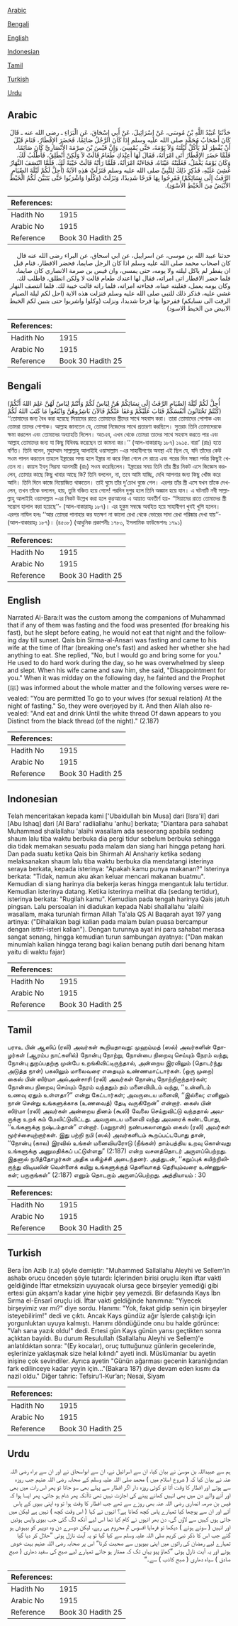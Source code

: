 [Arabic](#arabic)

[Bengali](#bengali)

[English](#english)

[Indonesian](#indonesian)

[Tamil](#tamil)

[Turkish](#turkish)

[Urdu](#urdu)

## Arabic


<div dir="rtl" lang="ar" style={{fontSize:'larger',backgroundColor:'#f8f9fa',padding:20}}>
حَدَّثَنَا عُبَيْدُ اللَّهِ بْنُ مُوسَى، عَنْ إِسْرَائِيلَ، عَنْ أَبِي إِسْحَاقَ، عَنِ الْبَرَاءِ ـ رضى الله عنه ـ قَالَ كَانَ أَصْحَابُ مُحَمَّدٍ صلى الله عليه وسلم إِذَا كَانَ الرَّجُلُ صَائِمًا، فَحَضَرَ الإِفْطَارُ، فَنَامَ قَبْلَ أَنْ يُفْطِرَ لَمْ يَأْكُلْ لَيْلَتَهُ وَلاَ يَوْمَهُ، حَتَّى يُمْسِيَ، وَإِنَّ قَيْسَ بْنَ صِرْمَةَ الأَنْصَارِيَّ كَانَ صَائِمًا، فَلَمَّا حَضَرَ الإِفْطَارُ أَتَى امْرَأَتَهُ، فَقَالَ لَهَا أَعِنْدَكِ طَعَامٌ قَالَتْ لاَ وَلَكِنْ أَنْطَلِقُ، فَأَطْلُبُ لَكَ‏.‏ وَكَانَ يَوْمَهُ يَعْمَلُ، فَغَلَبَتْهُ عَيْنَاهُ، فَجَاءَتْهُ امْرَأَتُهُ، فَلَمَّا رَأَتْهُ قَالَتْ خَيْبَةً لَكَ‏.‏ فَلَمَّا انْتَصَفَ النَّهَارُ غُشِيَ عَلَيْهِ، فَذُكِرَ ذَلِكَ لِلنَّبِيِّ صلى الله عليه وسلم فَنَزَلَتْ هَذِهِ الآيَةُ ‏(‏أُحِلَّ لَكُمْ لَيْلَةَ الصِّيَامِ الرَّفَثُ إِلَى نِسَائِكُمْ‏)‏ فَفَرِحُوا بِهَا فَرَحًا شَدِيدًا، وَنَزَلَتْ ‏(‏وَكُلُوا وَاشْرَبُوا حَتَّى يَتَبَيَّنَ لَكُمُ الْخَيْطُ الأَبْيَضُ مِنَ الْخَيْطِ الأَسْوَدِ‏)‏‏.‏
</div>
<div style={{backgroundColor:'#f8f9fa',padding:20, marginBottom: 10}}><table> <thead> <tr> <th>References:</th> <th></th> </tr> </thead> <tbody><tr><td>Hadith No</td><td>1915</td></tr><tr><td>Arabic No</td><td>1915</td></tr><tr><td>Reference</td><td>Book 30 Hadith 25</td></tr></tbody></table></div>


<div dir="rtl" lang="ar" style={{fontSize:'larger',backgroundColor:'#f8f9fa',padding:20}}>
حدثنا عبيد الله بن موسى، عن اسراييل، عن ابي اسحاق، عن البراء رضى الله عنه قال كان اصحاب محمد صلى الله عليه وسلم اذا كان الرجل صايما، فحضر الافطار، فنام قبل ان يفطر لم ياكل ليلته ولا يومه، حتى يمسي، وان قيس بن صرمة الانصاري كان صايما، فلما حضر الافطار اتى امراته، فقال لها اعندك طعام قالت لا ولكن انطلق، فاطلب لك. وكان يومه يعمل، فغلبته عيناه، فجاءته امراته، فلما راته قالت خيبة لك. فلما انتصف النهار غشي عليه، فذكر ذلك للنبي صلى الله عليه وسلم فنزلت هذه الاية (احل لكم ليلة الصيام الرفث الى نسايكم) ففرحوا بها فرحا شديدا، ونزلت (وكلوا واشربوا حتى يتبين لكم الخيط الابيض من الخيط الاسود)
</div>
<div style={{backgroundColor:'#f8f9fa',padding:20, marginBottom: 10}}><table> <thead> <tr> <th>References:</th> <th></th> </tr> </thead> <tbody><tr><td>Hadith No</td><td>1915</td></tr><tr><td>Arabic No</td><td>1915</td></tr><tr><td>Reference</td><td>Book 30 Hadith 25</td></tr></tbody></table></div>

## Bengali


<div dir="ltr" lang="bn" style={{fontSize:'larger',backgroundColor:'#f8f9fa',padding:20}}>
(أُحِلَّ لَكُمْ لَيْلَةَ الصِّيَامِ الرَّفَثُ إِلَى نِسَائِكُمْ هُنَّ لِبَاسٌ لَكُمْ وَأَنْتُمْ لِبَاسٌ لَهُنَّ عَلِمَ اللهُ أَنَّكُمْ كُنْتُمْ تَخْتَانُونَ أَنْفُسَكُمْ فَتَابَ عَلَيْكُمْ وَعَفَا عَنْكُمْ فَالآنَ بَاشِرُوهُنَّ وَابْتَغُوا مَا كَتَبَ اللهُ لَكُمْ) ‘‘তোমাদের জন্য বৈধ করা হয়েছে সিয়ামের রাতে তোমাদের স্ত্রীদের সাথে সহবাস করা। তারা তোমাদের পোশাক এবং তোমরা তাদের পোশাক। আল্লাহ জানতেন যে, তোমরা নিজেদের সাথে প্রতারণা করছিলে। সুতরাং তিনি তোমাদেরকে ক্ষমা করলেন এবং তোমাদের অব্যাহতি দিলেন। অতএব, এখন থেকে তোমরা তাদের সাথে সহবাস করতে পার এবং আল্লাহ তোমাদের জন্য যা কিছু বিধিবদ্ধ করেছেন তা কামনা কর।’’ (আল-বাকারাহ্ঃ ১৮৭) ১৯১৫. বারা’ (রাঃ) হতে বর্ণিত। তিনি বলেন, মুহাম্মাদ সাল্লাল্লাহু আলাইহি ওয়াসাল্লাম -এর সাহাবীগণের অবস্থা এই ছিল যে, যদি তাঁদের কেউ সওম পালন করতেন তাহলে ইফ্তারের সময় হলে ইফ্তার না করে নিদ্রা গেলে সে রাত্রে এবং পরের দিন সন্ধ্যা পর্যন্ত কিছুই খেতেন না। কায়স ইবনু সিরমা আনসারী (রাঃ) সওম করেছিলেন। ইফ্তারের সময় তিনি তাঁর স্ত্রীর নিকট এসে জিজ্ঞেস করলেন, তোমার কাছে কিছু খাবার আছে কি? তিনি বললেন, না, তবে আমি যাচ্ছি, দেখি আপনার জন্য কিছু খোঁজ করে আনি। তিনি দিনে কাজে নিয়োজিত থাকতেন। তাই ঘুমে তাঁর দু’চোখ বুজে গেল। এরপর তাঁর স্ত্রী এসে যখন তাঁকে দেখলেন, তখন তাঁকে বললেন, হায়, তুমি বঞ্চিত হয়ে গেলে! পরদিন দুপুর হলে তিনি অজ্ঞান হয়ে যান। এ ঘটনাটি নবী সাল্লাল্লাহু আলাইহি ওয়াসাল্লাম -এর নিকট উল্লেখ করা হলে কুরআনের এ আয়াত অবতীর্ণ হয়- ‘‘সিয়ামের রাতে তোমাদের স্ত্রী সম্ভোগ হালাল করা হয়েছে’’- (আল-বাকারাহ্ঃ ১৮৭)। এর হুকুম সম্বন্ধে অবহিত হয়ে সাহাবীগণ খুবই খুশি হলেন। এরপর নাযিল হলঃ ‘‘আর তোমরা পানাহার কর যতক্ষণ না কালো রেখা থেকে ভোরের সাদা রেখা পরিষ্কার দেখা যায়’’- (আল-বাকারাহ্ঃ ১৮৭)। (৪৫০৮) (আধুনিক প্রকাশনীঃ ১৭৮০, ইসলামিক ফাউন্ডেশনঃ ১৭৯১)
</div>
<div style={{backgroundColor:'#f8f9fa',padding:20, marginBottom: 10}}><table> <thead> <tr> <th>References:</th> <th></th> </tr> </thead> <tbody><tr><td>Hadith No</td><td>1915</td></tr><tr><td>Arabic No</td><td>1915</td></tr><tr><td>Reference</td><td>Book 30 Hadith 25</td></tr></tbody></table></div>

## English


<div dir="ltr" lang="en" style={{fontSize:'larger',backgroundColor:'#f8f9fa',padding:20}}>
Narrated Al-Bara:It was the custom among the companions of Muhammad that if any of them was fasting and the food was presented (for breaking his fast), but he slept before eating, he would not eat that night and the following day till sunset. Qais bin Sirma-al-Ansari was fasting and came to his wife at the time of Iftar (breaking one's fast) and asked her whether she had anything to eat. She replied, "No, but I would go and bring some for you." He used to do hard work during the day, so he was overwhelmed by sleep and slept. When his wife came and saw him, she said, "Disappointment for you." When it was midday on the following day, he fainted and the Prophet (ﷺ) was informed about the whole matter and the following verses were revealed: "You are permitted To go to your wives (for sexual relation) At the night of fasting." So, they were overjoyed by it. And then Allah also revealed: "And eat and drink Until the white thread Of dawn appears to you Distinct from the black thread (of the night)." (2.187)
</div>
<div style={{backgroundColor:'#f8f9fa',padding:20, marginBottom: 10}}><table> <thead> <tr> <th>References:</th> <th></th> </tr> </thead> <tbody><tr><td>Hadith No</td><td>1915</td></tr><tr><td>Arabic No</td><td>1915</td></tr><tr><td>Reference</td><td>Book 30 Hadith 25</td></tr></tbody></table></div>

## Indonesian


<div dir="ltr" lang="id" style={{fontSize:'larger',backgroundColor:'#f8f9fa',padding:20}}>
Telah menceritakan kepada kami ['Ubaidullah bin Musa] dari [Isra'il] dari [Abu Ishaq] dari [Al Bara' radliallahu 'anhu] berkata; "Diantara para sahabat Muhammad shallallahu 'alaihi wasallam ada seseorang apabila sedang shaum lalu tiba waktu berbuka dia pergi tidur sebelum berbuka sehingga dia tidak memakan sesuatu pada malam dan siang hari hingga petang hari. Dan pada suatu ketika Qais bin Shirmah Al Anshariy ketika sedang melaksanakan shaum lalu tiba waktu berbuka dia mendatangi isterinya seraya berkata, kepada isterinya: "Apakah kamu punya makanan?" Isterinya berkata: "Tidak, namun aku akan keluar mencari makanan buatmu". Kemudian di siang harinya dia bekerja keras hingga mengantuk lalu tertidur. Kemudian isterinya datang. Ketika isterinya melihat dia (sedang tertidur), isterinya berkata: "Rugilah kamu". Kemudian pada tengah harinya Qais jatuh pingsan. Lalu persoalan ini diadukan kepada Nabi shallallahu 'alaihi wasallam, maka turunlah firman Allah Ta'ala QS Al Baqarah ayat 197 yang artinya: ("Dihalalkan bagi kalian pada malam bulan puasa bercampur dengan isttri-isteri kalian"). Dengan turunnya ayat ini para sahabat merasa sangat senang, hingga kemudian turun sambungan ayatnya: ("Dan makan minumlah kalian hingga terang bagi kalian benang putih dari benang hitam yaitu di waktu fajar)
</div>
<div style={{backgroundColor:'#f8f9fa',padding:20, marginBottom: 10}}><table> <thead> <tr> <th>References:</th> <th></th> </tr> </thead> <tbody><tr><td>Hadith No</td><td>1915</td></tr><tr><td>Arabic No</td><td>1915</td></tr><tr><td>Reference</td><td>Book 30 Hadith 25</td></tr></tbody></table></div>

## Tamil


<div dir="ltr" lang="ta" style={{fontSize:'larger',backgroundColor:'#f8f9fa',padding:20}}>
பராஉ பின் ஆஸிப் (ரலி) அவர்கள் கூறியதாவது: முஹம்மத் (ஸல்) அவர்களின் தோழர்கள் (ஆரம்ப நாட்களில்) நோன்பு நோற்று, நோன்பை நிறைவு செய்யும் நேரம் வந்து, நோன்பு துறப்பதற்கு முன்பே உறங்கிவிட்டிருந்தால், அன்றைய இரவிலும் (தொடர்ந்து அடுத்த நாள்) பகலிலும் மாலைவரை எதையும் உண்ணமாட்டார்கள். (ஒரு முறை) கைஸ் பின் ஸிர்மா அல்அன்சாரி (ரலி) அவர்கள் நோன்பு நோற்றிருந்தார்கள்; நோன்பை நிறைவு செய்யும் நேரம் வந்ததும் தம் மனைவியிடம் வந்து, ‘‘உன்னிடம் உணவு ஏதும் உள்ளதா?” என்று கேட்டார்கள்; அவருடைய மனைவி, ‘‘இல்லை; எனினும் நான் சென்று உங்களுக்காக (உணவைத்) தேடி வருகிறேன்” என்றார். கைஸ் பின் ஸிர்மா (ரலி) அவர்கள் அன்றைய தினம் (கூலி) வேலை செய்துவிட்டு வந்ததால் அவருக்கு உறக் கம் மேலிட்டுவிட்டது. அவருடைய மனைவி வந்து அவரைக் கண்டபோது, ‘‘உங்களுக்கு நஷ்டம்தான்” என்றார். (மறுநாள்) நண்பகலானதும் கைஸ் (ரலி) அவர்கள் மூர்ச்சையுற்றார்கள். இது பற்றி நபி (ஸல்) அவர்களிடம் கூறப்பட்டபோது தான், ‘‘நோன்பு (கால) இரவில் உங்கள் மனைவியரோடு (நீங்கள்) தாம்பத்திய உறவு கொள்வது உங்களுக்கு அனுமதிக்கப் பட்டுள்ளது” (2:187) என்ற வசனத்தொடர் அருளப்பெற்றது. இதனால் நபித்தோழர்கள் அதிக மகிழ்ச்சி அடைந்தனர். அத்துடன், ‘‘கறுப்புக் கயிற்றிலிருந்து விடியலின் வெள்ளைக் கயிறு உங்களுக்குத் தெளிவாகத் தெரியும்வரை உண்ணுங்கள்; பருகுங்கள்” (2:187) எனும் தொடரும் அருளப்பெற்றது. அத்தியாயம் : 30
</div>
<div style={{backgroundColor:'#f8f9fa',padding:20, marginBottom: 10}}><table> <thead> <tr> <th>References:</th> <th></th> </tr> </thead> <tbody><tr><td>Hadith No</td><td>1915</td></tr><tr><td>Arabic No</td><td>1915</td></tr><tr><td>Reference</td><td>Book 30 Hadith 25</td></tr></tbody></table></div>

## Turkish


<div dir="ltr" lang="tr" style={{fontSize:'larger',backgroundColor:'#f8f9fa',padding:20}}>
Bera İbn Azib (r.a) şöyle demiştir: "Muhammed Sallallahu Aleyhi ve Sellem'in ashabı orucu önceden şöyle tutardı: İçlerinden birisi oruçlu iken iftar vakti geldiğinde İftar etmeksizin uyuyacak olursa gece birşeyler yemediği gibi ertesi gün akşam'a kadar yine hiçbir şey yemezdi. Bir defasında Kays İbn Sırma el-Ensarî oruçlu idi. İftar vakti geldiğinde hanımına: "Yiyecek birşeyimiz var mı?" diye sordu. Hanımı: "Yok, fakat gidip senin için birşeyler isteyebilirim!" dedi ve çıktı. Ancak Kays gündüz ağır İşlerde çalıştığı için yorgunluktan uyuya kalmıştı. Hanımı döndüğünde onu bu halde görünce: "Vah sana yazık oldu!" dedi. Ertesi gün Kays günün yarısı geçtikten sonra açlıktan bayıldı. Bu durum Resulullah (Sallallahu Aleyhi ve Sellem)'e anlatıldıktan sonra: "(Ey kocalar), oruç tuttuğunuz günlerin gecelerinde, eşlerinize yaklaşmak size helal kılındı" ayeti indi. Müslümanlar bu ayetin inişine çok sevindiler. Ayrıca ayetin "Günün ağarması gecenin karanlığından fark edilinceye kadar yeyin için…"(Bakara 187) diye devam eden kısmı da nazil oldu." Diğer tahric: Tefsiru’l-Kur’an; Nesai, Siyam
</div>
<div style={{backgroundColor:'#f8f9fa',padding:20, marginBottom: 10}}><table> <thead> <tr> <th>References:</th> <th></th> </tr> </thead> <tbody><tr><td>Hadith No</td><td>1915</td></tr><tr><td>Arabic No</td><td>1915</td></tr><tr><td>Reference</td><td>Book 30 Hadith 25</td></tr></tbody></table></div>

## Urdu


<div dir="rtl" lang="ur" style={{fontSize:'larger',backgroundColor:'#f8f9fa',padding:20}}>
ہم سے عبیداللہ بن موسیٰ نے بیان کیا، ان سے اسرائیل نے، ان سے ابواسحاق نے اور ان سے براء رضی اللہ عنہ نے بیان کیا کہ ( شروع اسلام میں ) محمد صلی اللہ علیہ وسلم کے صحابہ رضی اللہ عنہم جب روزہ سے ہوتے اور افطار کا وقت آتا تو کوئی روزہ دار اگر افطار سے پہلے بھی سو جاتا تو پھر اس رات میں بھی اور آنے والے دن میں بھی انہیں کھانے پینے کی اجازت نہیں تھی تاآنکہ پھر شام ہو جاتی، پھر ایسا ہوا کہ قیس بن صرمہ انصاری رضی اللہ عنہ بھی روزے سے تھے جب افطار کا وقت ہوا تو وہ اپنی بیوی کے پاس آئے اور ان سے پوچھا کیا تمہارے پاس کچھ کھانا ہے؟ انہوں نے کہا ( اس وقت کچھ ) نہیں ہے لیکن میں جاتی ہوں کہیں سے لاؤں گی، دن بھر انہوں نے کام کیا تھا اس لیے آنکھ لگ گئی جب بیوی واپس ہوئیں اور انہیں ( سوتے ہوئے ) دیکھا تو فرمایا افسوس تم محروم ہی رہے، لیکن دوسرے دن وہ دوپہر کو بیہوش ہو گئے جب اس کا ذکر نبی کریم صلی اللہ علیہ وسلم سے کیا گیا تو یہ آیت نازل ہوئی ”حلال کر دیا گیا تمہارے لیے رمضان کی راتوں میں اپنی بیویوں سے صحبت کرنا“ اس پر صحابہ رضی اللہ عنہم بہت خوش ہوئے اور یہ آیت نازل ہوئی ”کھاؤ پیو یہاں تک کہ ممتاز ہو جائے تمہارے لیے صبح کی سفید دھاری ( صبح صادق ) سیاہ دھاری ( صبح کاذب ) سے۔“
</div>
<div style={{backgroundColor:'#f8f9fa',padding:20, marginBottom: 10}}><table> <thead> <tr> <th>References:</th> <th></th> </tr> </thead> <tbody><tr><td>Hadith No</td><td>1915</td></tr><tr><td>Arabic No</td><td>1915</td></tr><tr><td>Reference</td><td>Book 30 Hadith 25</td></tr></tbody></table></div>